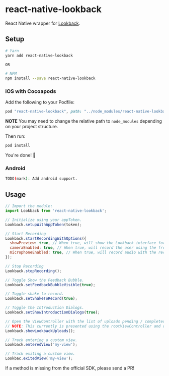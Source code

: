 # react-native-lookback

React Native wrapper for [Lookback](https://lookback.io/).


## Setup

```bash
# Yarn
yarn add react-native-lookback

OR

# NPM
npm install --save react-native-lookback
```

### iOS with Cocoapods

Add the following to your Podfile:

```ruby
pod "react-native-lookback", path: "../node_modules/react-native-lookback"
```

**NOTE** You may need to change the relative path to `node_modules` depending on your project structure.

Then run:

```bash
pod install
```

You're done! :tada:

### Android

```bash
TODO(mark): Add android support.
```

## Usage

```js
// Import the module:
import Lookback from 'react-native-lookback';

// Initialize using your appToken.
Lookback.setupWithAppToken(token);

// Start Recording
Lookback.startRecordingWithOptions({
  showPreview: true, // When true, will show the Lookback interface for the user to watch / upload the recording.
  cameraEnabled: true, // When true, will record the user using the front facing camera.
  microphoneEnabled: true, // When true, will record audio with the recording.
});

// Stop Recording
Lookback.stopRecording();

// Toggle Show the Feedback Bubble.
Lookback.setFeedbackBubbleVisible(true);

// Toggle shake to record.
Lookback.setShakeToRecord(true);

// Toggle the Introduction Dialogs.
Lookback.setShowIntroductionDialogs(true);

// Open the ViewController with the list of uploads pending / completed.
// NOTE: This currently is presented using the rootViewController and does not have a back / done button to close it :(
Lookback.showLookbackUploads();

// Track entering a custom view.
Lookback.enteredView('my-view');

// Track exiting a custom view.
Lookbac.exitedView('my-view');
```

If a method is missing from the official SDK, please send a PR!
